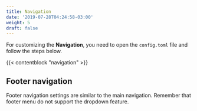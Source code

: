 ```yaml
---
title: Navigation
date: '2019-07-28T04:24:58-03:00'
weight: 5
draft: false
---
```


For customizing the **Navigation**, you need to open the `config.toml` file and follow the steps below.

{{< contentblock "navigation" >}}

## Footer navigation

Footer navigation settings are similar to the main navigation. Remember that footer menu do not support the dropdown feature.
